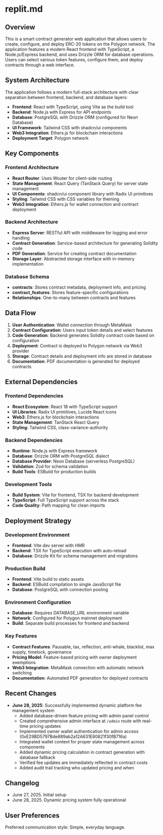 # replit.md

## Overview

This is a smart contract generator web application that allows users to create, configure, and deploy ERC-20 tokens on the Polygon network. The application features a modern React frontend with TypeScript, a Node.js/Express backend, and uses Drizzle ORM for database operations. Users can select various token features, configure them, and deploy contracts through a web interface.

## System Architecture

The application follows a modern full-stack architecture with clear separation between frontend, backend, and database layers:

- **Frontend**: React with TypeScript, using Vite as the build tool
- **Backend**: Node.js with Express for API endpoints
- **Database**: PostgreSQL with Drizzle ORM (configured for Neon Database)
- **UI Framework**: Tailwind CSS with shadcn/ui components
- **Web3 Integration**: Ethers.js for blockchain interactions
- **Deployment Target**: Polygon network

## Key Components

### Frontend Architecture
- **React Router**: Uses Wouter for client-side routing
- **State Management**: React Query (TanStack Query) for server state management
- **UI Components**: shadcn/ui component library with Radix UI primitives
- **Styling**: Tailwind CSS with CSS variables for theming
- **Web3 Integration**: Ethers.js for wallet connection and contract deployment

### Backend Architecture
- **Express Server**: RESTful API with middleware for logging and error handling
- **Contract Generation**: Service-based architecture for generating Solidity code
- **PDF Generation**: Service for creating contract documentation
- **Storage Layer**: Abstracted storage interface with in-memory implementation

### Database Schema
- **contracts**: Stores contract metadata, deployment info, and pricing
- **contract_features**: Stores feature-specific configurations
- **Relationships**: One-to-many between contracts and features

## Data Flow

1. **User Authentication**: Wallet connection through MetaMask
2. **Contract Configuration**: Users input token details and select features
3. **Code Generation**: Backend generates Solidity contract code based on configuration
4. **Deployment**: Contract is deployed to Polygon network via Web3 provider
5. **Storage**: Contract details and deployment info are stored in database
6. **Documentation**: PDF documentation is generated for deployed contracts

## External Dependencies

### Frontend Dependencies
- **React Ecosystem**: React 18 with TypeScript support
- **UI Libraries**: Radix UI primitives, Lucide React icons
- **Web3**: Ethers.js for blockchain interactions
- **State Management**: TanStack React Query
- **Styling**: Tailwind CSS, class-variance-authority

### Backend Dependencies
- **Runtime**: Node.js with Express framework
- **Database**: Drizzle ORM with PostgreSQL dialect
- **Database Provider**: Neon Database (serverless PostgreSQL)
- **Validation**: Zod for schema validation
- **Build Tools**: ESBuild for production builds

### Development Tools
- **Build System**: Vite for frontend, TSX for backend development
- **TypeScript**: Full TypeScript support across the stack
- **Code Quality**: Path mapping for clean imports

## Deployment Strategy

### Development Environment
- **Frontend**: Vite dev server with HMR
- **Backend**: TSX for TypeScript execution with auto-reload
- **Database**: Drizzle Kit for schema management and migrations

### Production Build
- **Frontend**: Vite build to static assets
- **Backend**: ESBuild compilation to single JavaScript file
- **Database**: PostgreSQL with connection pooling

### Environment Configuration
- **Database**: Requires DATABASE_URL environment variable
- **Network**: Configured for Polygon mainnet deployment
- **Build**: Separate build processes for frontend and backend

### Key Features
- **Contract Features**: Pausable, tax, reflection, anti-whale, blacklist, max supply, timelock, governance
- **Pricing Model**: Feature-based pricing with owner deployment exemptions
- **Web3 Integration**: MetaMask connection with automatic network switching
- **Documentation**: Automated PDF generation for deployed contracts

## Recent Changes
- **June 28, 2025**: Successfully implemented dynamic platform fee management system
  - Added database-driven feature pricing with admin panel control
  - Created comprehensive admin interface at `/admin` route with real-time pricing updates
  - Implemented owner wallet authentication for admin access (0xE29BD5797Bde889ab2a12A631E80821f30fB716a)
  - Integrated wallet context for proper state management across components
  - Added dynamic pricing calculation in contract generation with database fallback
  - Verified fee updates are immediately reflected in contract costs
  - Added audit trail tracking who updated pricing and when

## Changelog
- June 27, 2025. Initial setup
- June 28, 2025. Dynamic pricing system fully operational

## User Preferences

Preferred communication style: Simple, everyday language.